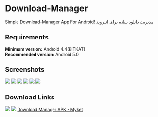 # Download-Manager

Simple Download-Manager App For Android!
مدیریت دانلود ساده برای اندروید 
## Requirements
**Minimum version:** Android 4.4(KITKAT) <br>
**Recommended version:** Android 5.0


## Screenshots 
![](/ScreenShots/0.png) ![](/ScreenShots/1.png) ![](/ScreenShots3.png) ![](/ScreenShots/4.png) ![](/ScreenShots/5.png) ![](/ScreenShots/6.png)

## Download Links
![](/get-en.png) ![](/get2-fa.png)
[Download Manager APK - Myket](https://github.com/hikikomoriphoenix/LM-videodownloader/releases/latest)

